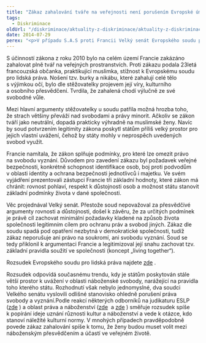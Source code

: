 ```yaml
---
title: "Zákaz zahalování tváře na veřejnosti není porušením Evropské úmluvy"
tags:
  - Diskriminace
oldUrl: "/diskriminace/aktuality-z-diskriminace/aktuality-z-diskriminace-2014/zakaz-zahalovani-tvare-na-verejnosti-neni-porusenim-evropske-umluvy/"
date: 2014-07-29
perex: "<p>V případu S.A.S proti Francii Velký senát Evropského soudu pro lidská práva rozhodl, že francouzský zákon zakazující zahalování tváře na veřejných prostranstvích neporušuje žádné ze stěžovatelkou namítaných práv (právo na soukromí, svoboda myšlení, svědomí a vyznání, zákaz diskriminace).</p>"
---
```


<!-- imported from the old website -->

<p class="align-blok">S účinností zákona z roku 2010 bylo na celém území Francie zakázáno zahalovat plně tvář na veřejných prostranstvích. Proti zákazu podala 23letá francouzská občanka, praktikující muslimka, stížnost k Evropskému soudu pro lidská práva. Nošení tzv. burky a nikábu, které zahalují celé tělo s výjimkou očí, bylo dle stěžovatelky projevem její víry, kulturního a osobního přesvědčení. Tvrdila, že zahalená chodí výlučně ze své svobodné vůle. </p><p class="align-blok">Mezi hlavní argumenty stěžovatelky u soudu patřila možná hrozba toho, že strach většiny převáží nad svobodami a právy minorit. Ačkoliv se zákon tváří jako neutrální, dopadá prakticky výhradně na muslimské ženy. Navíc by soud potvrzením legitimity zákona poskytl státům příliš velký prostor pro jejich vlastní uvážení, čehož by státy mohly v neprospěch uvedených svobod využít.</p><p class="align-blok">Francie namítala, že zákon splňuje podmínky, pro které lze omezit právo na svobodu vyznání. Důvodem pro zavedení zákazu byl požadavek veřejné bezpečnosti, konkrétně schopnost identifikace osob, boj proti podvodům v oblasti identity a ochrana bezpečnosti jednotlivců i majetku. Ve svém vyjádření prezentovali zástupci Francie tři základní hodnoty, které zákon má chránit: rovnost pohlaví, respekt k důstojnosti osob a možnost státu stanovit základní podmínky života v dané společnosti. </p><p class="align-blok">Věc projednával Velký senát. Přestože soud nepovažoval za přesvědčivé argumenty rovnosti a důstojnosti, došel k závěru, že za určitých podmínek je právě cíl zachovat minimální požadavky kladené na způsob života společnosti legitimním cílem pro ochranu práv a svobod jiných. Zákaz dle soudu spadá pod opatření nezbytná v demokratické společnosti, tudíž zákaz neporušuje ani právo na soukromí, ani svobodu vyznání. Soud se tedy přiklonil k argumentaci Francie a legitimizoval její snahu zachovat tzv. základní pravidla soužití ve společnosti (koncept „living together“).</p><p class="align-blok">Rozsudek Evropského soudu pro lidská práva najdete <a title="Otevření do nového okna" href="http://hudoc.echr.coe.int/sites/eng/pages/search.aspx?i=001-145466" target="_blank">zde</a> .</p><p class="align-blok">Rozsudek odpovídá současnému trendu, kdy je státům poskytován stále větší prostor k uvážení v oblasti náboženské svobody, narážející na pravidla toho kterého státu. Rozhodnutí však nebylo jednomyslné, dva soudci Velkého senátu vyslovili odlišné stanovisko ohledně porušení práva svobody a vyznání.Podle reakcí některých odborníků na judikaturu ESLP (<a title="Otevření do nového okna" href="http://www.ejiltalk.org/sas-v-france-does-anything-remain-of-the-right-to-manifest-religion/" target="_blank">zde</a> ) a oblast práva a náboženství (<a title="Otevření do nového okna" href="http://www.lawandreligionuk.com/2014/07/05/sas-v-france-and-the-face-veil-ban-some-initial-reactions/" target="_blank">zde</a>  a <a title="Otevření do nového okna" href="http://www.lawandreligionuk.com/2014/07/01/ban-on-covering-face-in-public-not-a-breach-of-echr-sas-v-france/" target="_blank">zde</a> ) směřuje rozsudek spíše k popírání ideje uznání různosti kultur a náboženství a vede k otázce, kdo stanoví náležité kulturní normy. V mnohých případech pravděpodobně povede zákaz zahalování spíše k tomu, že ženy budou muset volit mezi náboženským přesvědčením a účastí ve veřejném životě. </p>
